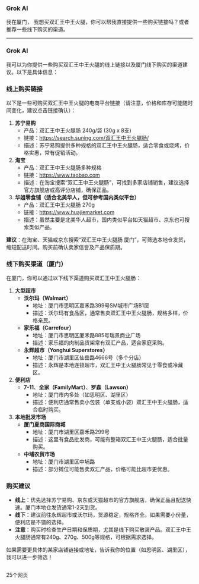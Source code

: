 ### Grok AI

<div class="thinking-container"></div><div class="response-content-markdown [&amp;_a]:text-current [&amp;_a:hover]:text-primary [&amp;_a:hover]:decoration-primary [&amp;_a]:underline [&amp;_a]:decoration-primary/30 [&amp;_a]:underline-offset-2 [&amp;_h2:first-child]:mt-0 [&amp;_h3:first-child]:mt-0 [&amp;_h4:first-child]:mt-0"><p dir="auto" class="break-words" style="white-space: pre-wrap;">我在厦门， 我想买双汇王中王火腿，你可以帮我直接提供一些购买链接吗？或者推荐一些线下购买的渠道。</p></div><section class="inline-media-container flex flex-col gap-1"></section>

---

### Grok AI

<div class="thinking-container"></div><div class="response-content-markdown [&amp;_a]:text-current [&amp;_a:hover]:text-primary [&amp;_a:hover]:decoration-primary [&amp;_a]:underline [&amp;_a]:decoration-primary/30 [&amp;_a]:underline-offset-2 [&amp;_h2:first-child]:mt-0 [&amp;_h3:first-child]:mt-0 [&amp;_h4:first-child]:mt-0"><p dir="auto" class="break-words" style="white-space: pre-wrap;">我可以为你提供一些购买双汇王中王火腿的线上链接以及厦门线下购买的渠道建议。以下是具体信息：</p>
<h3 dir="auto" class="">线上购买链接</h3>
<p dir="auto" class="break-words" style="white-space: pre-wrap;">以下是一些可购买双汇王中王火腿的电商平台链接（请注意，价格和库存可能随时间变化，建议点击链接确认）：</p>
<ol dir="auto" class="marker:text-secondary">
<li class="break-words"><strong>苏宁易购</strong>
<ul dir="auto" class="marker:text-secondary">
<li class="break-words">产品：双汇王中王火腿肠 240g/袋 (30g x 8支)</li>
<li class="break-words">链接：<a href="https://search.suning.com/%E5%8F%8C%E6%B1%87%E7%8E%8B%E4%B8%AD%E7%8E%8B%E7%81%AB%E8%85%BF%E8%82%A0/" target="_blank" rel="noopener noreferrer">https://search.suning.com/双汇王中王火腿肠/</a>  <a href="https://search.suning.com/aaqru.html" target="_blank" rel="noopener noreferrer" class="web-search-result-chip focus:outline-none focus-visible:outline-none focus-visible:bg:input rounded-md ml-1 mr-0.5" data-state="closed"><div class="inline-flex align-text-bottom items-center justify-center select-none my-0 rounded-md bg-important border border-card-border opacity-60 grayscale hover:filter-none hover:opacity-100 transition-opacity"><img class="size-[18px] m-0 rounded-md" alt="" src="https://imgs.search.brave.com/kEPuugP_fdZCUt9pnJV16JynkSyUjpfkB1yu08QIK60/rs:fit:64:0:0:0/g:ce/aHR0cDovL2Zhdmlj/b25zLnNlYXJjaC5i/cmF2ZS5jb20vaWNv/bnMvZjNkMzBlYmIy/YWQ2YTE0YWNhYTA4/NTVkYTM5YzRhNzY5/OGVjMTNkY2I2NTkw/MmE3ZGFlMjllZWE3/MDA4Y2RiYy9zZWFy/Y2guc3VuaW5nLmNv/bS8"></div></a></li>
<li class="break-words">描述：苏宁易购提供多种规格的双汇王中王火腿肠，适合零食或烧烤，价格实惠，常有促销活动。</li>
</ul>
</li>
<li class="break-words"><strong>淘宝</strong>
<ul dir="auto" class="marker:text-secondary">
<li class="break-words">产品：双汇王中王火腿肠多种规格</li>
<li class="break-words">链接：<a href="https://www.taobao.com" target="_blank" rel="noopener noreferrer">https://www.taobao.com</a>  <a href="https://www.taobao.com/list/item/738187044240.htm" target="_blank" rel="noopener noreferrer" class="web-search-result-chip focus:outline-none focus-visible:outline-none focus-visible:bg:input rounded-md ml-1 mr-0.5" data-state="closed"><div class="inline-flex align-text-bottom items-center justify-center select-none my-0 rounded-md bg-important border border-card-border opacity-60 grayscale hover:filter-none hover:opacity-100 transition-opacity"><img class="size-[18px] m-0 rounded-md" alt="" src="https://imgs.search.brave.com/s2xNI9X_G9IFHF03fnm9ie6vmYn67B0deRaDswTmk4U/rs:fit:64:0:0:0/g:ce/aHR0cDovL2Zhdmlj/b25zLnNlYXJjaC5i/cmF2ZS5jb20vaWNv/bnMvODVhZGRmYjRm/ZTBjMTVkNTA1NDlh/MTkyNTJmNzA4MGFi/YzczNTdkNTgyZmMy/NDJiNTlmNTQ1YWJl/MDc4MTEyZC93d3cu/dGFvYmFvLmNvbS8"></div></a></li>
<li class="break-words">描述：在淘宝搜索“双汇王中王火腿肠”，可找到多家店铺销售，建议选择官方旗舰店或高评分店铺，确保正品。</li>
</ul>
</li>
<li class="break-words"><strong>华姐零食铺（适合北美华人，但可参考国内类似平台）</strong>
<ul dir="auto" class="marker:text-secondary">
<li class="break-words">产品：双汇王中王火腿肠 270g</li>
<li class="break-words">链接：<a href="https://www.huajiemarket.com" target="_blank" rel="noopener noreferrer">https://www.huajiemarket.com</a>  <a href="https://www.huajiemarket.com/goods/info/1834" target="_blank" rel="noopener noreferrer" class="web-search-result-chip focus:outline-none focus-visible:outline-none focus-visible:bg:input rounded-md ml-1 mr-0.5" data-state="closed"><div class="inline-flex align-text-bottom items-center justify-center select-none my-0 rounded-md bg-important border border-card-border opacity-60 grayscale hover:filter-none hover:opacity-100 transition-opacity"><img class="size-[18px] m-0 rounded-md" alt="" src="https://imgs.search.brave.com/v2oQ-zCYtAHAshiCV8eYQDgcEOCQ6DEji8wrvqmb6IQ/rs:fit:64:0:0:0/g:ce/aHR0cDovL2Zhdmlj/b25zLnNlYXJjaC5i/cmF2ZS5jb20vaWNv/bnMvYmIwNWZiYWM1/Mjk0N2E3NTQxZWY1/MzVjMjcwYjk0NjA2/NzcxMjg0NjJkNDBm/OGIxM2FmZDZlYjg3/MjllODc1ZS93d3cu/aHVhamllbWFya2V0/LmNvbS8"></div></a><a href="https://www.huajiemarket.com/goods/list?category_id=88" target="_blank" rel="noopener noreferrer" class="web-search-result-chip focus:outline-none focus-visible:outline-none focus-visible:bg:input rounded-md ml-1 mr-0.5" data-state="closed"><div class="inline-flex align-text-bottom items-center justify-center select-none my-0 rounded-md bg-important border border-card-border opacity-60 grayscale hover:filter-none hover:opacity-100 transition-opacity"><img class="size-[18px] m-0 rounded-md" alt="" src="https://imgs.search.brave.com/v2oQ-zCYtAHAshiCV8eYQDgcEOCQ6DEji8wrvqmb6IQ/rs:fit:64:0:0:0/g:ce/aHR0cDovL2Zhdmlj/b25zLnNlYXJjaC5i/cmF2ZS5jb20vaWNv/bnMvYmIwNWZiYWM1/Mjk0N2E3NTQxZWY1/MzVjMjcwYjk0NjA2/NzcxMjg0NjJkNDBm/OGIxM2FmZDZlYjg3/MjllODc1ZS93d3cu/aHVhamllbWFya2V0/LmNvbS8"></div></a></li>
<li class="break-words">描述：虽然主要是北美华人超市，国内类似平台如天猫超市、京东也可搜索类似产品。</li>
</ul>
</li>
</ol>
<p dir="auto" class="break-words" style="white-space: pre-wrap;"><strong>建议</strong>：在淘宝、天猫或京东搜索“双汇王中王火腿肠 厦门”，可筛选本地仓发货，缩短配送时间。购买前确认卖家信誉及产品保质期。</p>
<h3 dir="auto" class="">线下购买渠道（厦门）</h3>
<p dir="auto" class="break-words" style="white-space: pre-wrap;">在厦门，你可以通过以下线下渠道购买双汇王中王火腿肠：</p>
<ol dir="auto" class="marker:text-secondary">
<li class="break-words"><strong>大型超市</strong>
<ul dir="auto" class="marker:text-secondary">
<li class="break-words"><strong>沃尔玛（Walmart）</strong>
<ul dir="auto" class="marker:text-secondary">
<li class="break-words">地址：厦门市思明区嘉禾路399号SM城市广场B1层</li>
<li class="break-words">描述：沃尔玛有食品区，通常售卖双汇王中王火腿肠，规格多样，价格亲民。</li>
</ul>
</li>
<li class="break-words"><strong>家乐福（Carrefour）</strong>
<ul dir="auto" class="marker:text-secondary">
<li class="break-words">地址：厦门市思明区厦禾路885号瑞景商业广场</li>
<li class="break-words">描述：家乐福的肉制品货架常有双汇产品，适合家庭采购。</li>
</ul>
</li>
<li class="break-words"><strong>永辉超市（Yonghui Superstores）</strong>
<ul dir="auto" class="marker:text-secondary">
<li class="break-words">地址：厦门市湖里区仙岳路4666号（多个分店）</li>
<li class="break-words">描述：永辉是本地连锁超市，双汇王中王火腿肠常见于零食或冷藏区。</li>
</ul>
</li>
</ul>
</li>
<li class="break-words"><strong>便利店</strong>
<ul dir="auto" class="marker:text-secondary">
<li class="break-words"><strong>7-11</strong>、<strong>全家（FamilyMart）</strong>、<strong>罗森（Lawson）</strong>
<ul dir="auto" class="marker:text-secondary">
<li class="break-words">地址：厦门市内多处（如思明区、湖里区）</li>
<li class="break-words">描述：便利店通常售卖小包装（单支或小袋）双汇王中王火腿肠，适合临时购买。</li>
</ul>
</li>
</ul>
</li>
<li class="break-words"><strong>本地批发市场</strong>
<ul dir="auto" class="marker:text-secondary">
<li class="break-words"><strong>厦门夏商国际商城</strong>
<ul dir="auto" class="marker:text-secondary">
<li class="break-words">地址：厦门市湖里区嘉禾路299号</li>
<li class="break-words">描述：这里有食品批发商，可能有整箱双汇王中王火腿肠，适合批量购买。</li>
</ul>
</li>
<li class="break-words"><strong>中埔农贸市场</strong>
<ul dir="auto" class="marker:text-secondary">
<li class="break-words">地址：厦门市湖里区中埔路</li>
<li class="break-words">描述：部分摊位可能售卖双汇产品，价格可能比超市更优惠。</li>
</ul>
</li>
</ul>
</li>
</ol>
<h3 dir="auto" class="">购买建议</h3>
<ul dir="auto" class="marker:text-secondary">
<li class="break-words"><strong>线上</strong>：优先选择苏宁易购、京东或天猫超市的官方旗舰店，确保正品且配送快速。厦门本地仓发货通常1-2天到货。</li>
<li class="break-words"><strong>线下</strong>：建议前往永辉超市或沃尔玛，货源稳定，规格齐全。如果需要小份量，便利店是不错的选择。</li>
<li class="break-words"><strong>注意</strong>：购买时检查生产日期和保质期，尤其是线下购买散装产品。双汇王中王火腿肠通常有240g、270g、500g等规格，可根据需求选择。</li>
</ul>
<p dir="auto" class="break-words" style="white-space: pre-wrap;">如果需要更具体的某家店铺链接或地址，告诉我你的位置（如思明区、湖里区），我可以进一步筛选！<a href="https://search.suning.com/aaqru.html" target="_blank" rel="noopener noreferrer" class="web-search-result-chip focus:outline-none focus-visible:outline-none focus-visible:bg:input rounded-md ml-1 mr-0.5" data-state="closed"></a></p><div class="inline-flex align-text-bottom items-center justify-center select-none my-0 rounded-md bg-important border border-card-border opacity-60 grayscale hover:filter-none hover:opacity-100 transition-opacity"><a href="https://search.suning.com/aaqru.html" target="_blank" rel="noopener noreferrer" class="web-search-result-chip focus:outline-none focus-visible:outline-none focus-visible:bg:input rounded-md ml-1 mr-0.5" data-state="closed"><img class="size-[18px] m-0 rounded-md" alt="" src="https://imgs.search.brave.com/kEPuugP_fdZCUt9pnJV16JynkSyUjpfkB1yu08QIK60/rs:fit:64:0:0:0/g:ce/aHR0cDovL2Zhdmlj/b25zLnNlYXJjaC5i/cmF2ZS5jb20vaWNv/bnMvZjNkMzBlYmIy/YWQ2YTE0YWNhYTA4/NTVkYTM5YzRhNzY5/OGVjMTNkY2I2NTkw/MmE3ZGFlMjllZWE3/MDA4Y2RiYy9zZWFy/Y2guc3VuaW5nLmNv/bS8"></a></div><a href="https://www.taobao.com/list/item/738187044240.htm" target="_blank" rel="noopener noreferrer" class="web-search-result-chip focus:outline-none focus-visible:outline-none focus-visible:bg:input rounded-md ml-1 mr-0.5" data-state="closed"><div class="inline-flex align-text-bottom items-center justify-center select-none my-0 rounded-md bg-important border border-card-border opacity-60 grayscale hover:filter-none hover:opacity-100 transition-opacity"><img class="size-[18px] m-0 rounded-md" alt="" src="https://imgs.search.brave.com/s2xNI9X_G9IFHF03fnm9ie6vmYn67B0deRaDswTmk4U/rs:fit:64:0:0:0/g:ce/aHR0cDovL2Zhdmlj/b25zLnNlYXJjaC5i/cmF2ZS5jb20vaWNv/bnMvODVhZGRmYjRm/ZTBjMTVkNTA1NDlh/MTkyNTJmNzA4MGFi/YzczNTdkNTgyZmMy/NDJiNTlmNTQ1YWJl/MDc4MTEyZC93d3cu/dGFvYmFvLmNvbS8"></div></a><a href="https://www.huajiemarket.com/goods/info/1834" target="_blank" rel="noopener noreferrer" class="web-search-result-chip focus:outline-none focus-visible:outline-none focus-visible:bg:input rounded-md ml-1 mr-0.5" data-state="closed"><div class="inline-flex align-text-bottom items-center justify-center select-none my-0 rounded-md bg-important border border-card-border opacity-60 grayscale hover:filter-none hover:opacity-100 transition-opacity"><img class="size-[18px] m-0 rounded-md" alt="" src="https://imgs.search.brave.com/v2oQ-zCYtAHAshiCV8eYQDgcEOCQ6DEji8wrvqmb6IQ/rs:fit:64:0:0:0/g:ce/aHR0cDovL2Zhdmlj/b25zLnNlYXJjaC5i/cmF2ZS5jb20vaWNv/bnMvYmIwNWZiYWM1/Mjk0N2E3NTQxZWY1/MzVjMjcwYjk0NjA2/NzcxMjg0NjJkNDBm/OGIxM2FmZDZlYjg3/MjllODc1ZS93d3cu/aHVhamllbWFya2V0/LmNvbS8"></div></a><p></p></div><section class="inline-media-container flex flex-col gap-1"></section><div class="flex gap-2 mt-4"><div class="search-results flex -ml-1 text-sm gap-2 mb-1"><div class="flex flex-row items-center pr-4 py-1 rounded-full cursor-pointer bg-foreground border border-card-border hover:bg-card-hover hover:border-card-border-focus"><div style="z-index: 3;"><div class="align-text-bottom items-center justify-center select-none transition my-0 rounded-md opacity-100 ml-1.5 flex bg-popover overflow-hidden border border-background z-3"><img class="size-[18px] m-0 rounded-md" alt="" src="https://imgs.search.brave.com/bJUS1Zm-ggSmNyQSu9ixZ8ERSPuEWjhm4B5sOOCP-Ek/rs:fit:64:0:0:0/g:ce/aHR0cDovL2Zhdmlj/b25zLnNlYXJjaC5i/cmF2ZS5jb20vaWNv/bnMvNWM2NTI4NGY5/ZTk3OGVlYzhkY2Ex/ZTM0NWVlZTIwMmNk/YzdiNjAwM2QwMDg5/ZGQ0ZmZmMTg5YzIz/YTBiZTc2MS93d3cu/amllbWlhbi5jb20v"></div></div><div style="z-index: 2;"><div class="align-text-bottom items-center justify-center select-none transition my-0 rounded-md opacity-100 flex bg-popover overflow-hidden border border-background z-2 -ml-2"><img class="size-[18px] m-0 rounded-md" alt="" src="https://imgs.search.brave.com/Yi_dQn5zLP63uN4aO55P49hle5JdrW8NhugyMr9fNT0/rs:fit:64:0:0:0/g:ce/aHR0cDovL2Zhdmlj/b25zLnNlYXJjaC5i/cmF2ZS5jb20vaWNv/bnMvOWVmOGIzNDY2/MDdkNGRiNzg5OGJk/OWQxZDZkM2NhNjE2/MDU5MzA4NmExM2U4/ZmE2OWViZDY2ZmE1/ZTRhYTdhNC9tLjUx/dGlhbmdvdS5jb20v"></div></div><div style="z-index: 1;"><div class="align-text-bottom items-center justify-center select-none transition my-0 rounded-md opacity-100 flex bg-popover overflow-hidden border border-background z-1 -ml-2"><img class="size-[18px] m-0 rounded-md" alt="" src="https://imgs.search.brave.com/cOwQsFRI9dLScz961wzHGmNrsLB_Uv7InQ8ZFYILCZ8/rs:fit:64:0:0:0/g:ce/aHR0cDovL2Zhdmlj/b25zLnNlYXJjaC5i/cmF2ZS5jb20vaWNv/bnMvNGM2OGFkYTBi/ZDFhZjE3NmViYjc3/MDRlZWViMWE1YWVi/N2FkMjA2Y2RhN2Iz/ZmY2MmFkNGZmYzJh/OGZhOTM0ZS93d3cu/bGluZ3NoaS51cy8"></div></div><div class="truncate ml-2">25个网页</div></div></div></div>

